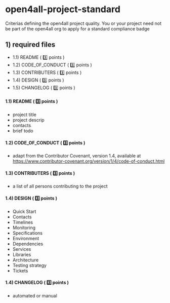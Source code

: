 # open4all-project-standard
Criterias defining the open4all project quality. You or your project need not be part of the open4all org to apply for a standard compliance badge

## 1) required files

- 1.1) README           ( 3️⃣ points )
- 1.2) CODE_OF_CONDUCT  ( 3️⃣ points )
- 1.3) CONTRIBUTERS     ( 3️⃣ points )
- 1.4) DESIGN           ( 3️⃣ points )
- 1.5) CHANGELOG        ( 3️⃣ points )

#### 1.1) README ( 3️⃣ points )
- project title
- project descrip
- contacts
- brief todo

#### 1.2) CODE_OF_CONDUCT ( 3️⃣ points )
- adapt from the Contributor Covenant, version 1.4, available at https://www.contributor-covenant.org/version/1/4/code-of-conduct.html

#### 1.3) CONTRIBUTERS ( 3️⃣ points )
- a list of all persons contributing to the project

#### 1.4) DESIGN ( 3️⃣ points )
- Quick Start
- Contacts
- Timelines
- Monitoring
- Specifications
- Environment
- Dependencies
- Services
- Libraries
- Architecture
- Testing strategy
- Tickets

#### 1.4) CHANGELOG ( 3️⃣ points )
- automated or manual
